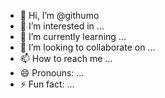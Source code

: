- 👋 Hi, I’m @githumo 
- 👀 I’m interested in ...  
- 🌱 I’m currently learning ...
- 💞️ I’m looking to collaborate on ... 
- 📫 How to reach me ...
- 😄 Pronouns: ...    
- ⚡ Fun fact: ...
  
<!---  
githumo/githumo is a ✨ special ✨ repository because its `README.md` (this file) appears on your GitHub profile.
You can click the Preview link to take a look at your changes.  
--->
